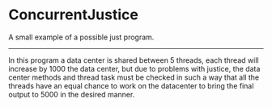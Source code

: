 # ConcurrentJustice
A small example of a possible just program.

---

In this program a data center is shared between 5 threads, each thread will increase by 1000 the data
center, but due to problems with justice, the data center methods and thread task must be checked
in such a way that all the threads have an equal chance to work on the datacenter to bring the final output to 5000
in the desired manner.
